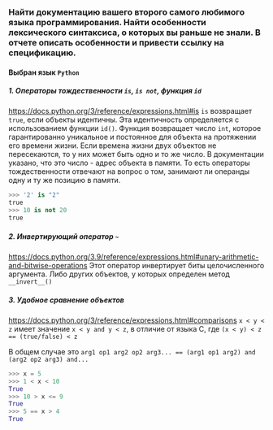 ### Найти документацию вашего второго самого любимого языка программирования. Найти особенности лексического синтаксиса, о которых вы раньше не знали. В отчете описать особенности и привести ссылку на спецификацию.

#### Выбран язык `Python`

##### 1. Операторы тождественности `is`, `is not`, функция `id`
https://docs.python.org/3/reference/expressions.html#is
`is` возвращает `true`, если объекты идентичны. Эта идентичность определяется с использованием функции `id()`. Функция возвращает число `int`, которое гарантированно уникальное и постоянное для объекта на протяжении его времени жизни. Если времена жизни двух объектов не пересекаются, то у них может быть одно и то же число. В документации указано, что это число - адрес объекта в памяти. То есть операторы тождественности отвечают на вопрос о том, занимают ли операнды одну и ту же позицию в памяти.

```python
>>> '2' is "2" 
true
>>> 10 is not 20
true
```

##### 2. Инвертирующий оператор `~`

https://docs.python.org/3.9/reference/expressions.html#unary-arithmetic-and-bitwise-operations
Этот оператор инвертирует биты целочисленного аргумента. Либо других объектов, у которых определен метод `__invert__()`

##### 3. Удобное сравнение объектов

https://docs.python.org/3/reference/expressions.html#comparisons
`x < y < z` имеет значение `x < y and y < z`, в отличие от языка С, где `(x < y) < z == (true/false) < z`

В общем случае это `arg1 op1 arg2 op2 arg3... == (arg1 op1 arg2) and (arg2 op2 arg3) and... `
```python
>>> x = 5
>>> 1 < x < 10
True
>>> 10 > x <= 9
True
>>> 5 == x > 4
True
```
